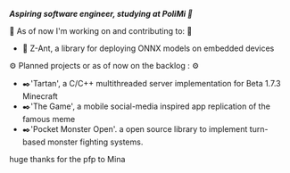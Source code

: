 ___Aspiring software engineer, studying at PoliMi 🌱___

🔧 As of now I'm working on and contributing to: 🔧

+ 🤖 Z-Ant, a library for deploying ONNX models on embedded devices

⚙️ Planned projects or as of now on the backlog : ⚙️

+ ✒️'Tartan', a C/C++ multithreaded server implementation for Beta 1.7.3 Minecraft
+ ✒️'The Game', a mobile social-media inspired app replication of the famous meme
+ ✒️'Pocket Monster Open'. a open source library to implement turn-based monster fighting systems.

huge thanks for the pfp to Mina
